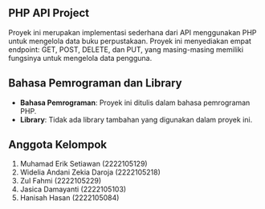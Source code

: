 ## PHP API Project

Proyek ini merupakan implementasi sederhana dari API menggunakan PHP untuk mengelola data buku perpustakaan. Proyek ini menyediakan empat endpoint: GET, POST, DELETE, dan PUT, yang masing-masing memiliki fungsinya untuk mengelola data pengguna.

## Bahasa Pemrograman dan Library

- **Bahasa Pemrograman**: Proyek ini ditulis dalam bahasa pemrograman PHP.
- **Library**: Tidak ada library tambahan yang digunakan dalam proyek ini.

## Anggota Kelompok

1. Muhamad Erik Setiawan (2222105129)
2. Widelia Andani Zekia Daroja (2222105218)
3. Zul Fahmi (2222105229)
4. Jasica Damayanti (2222105103)
5. Hanisah Hasan (2222105084)